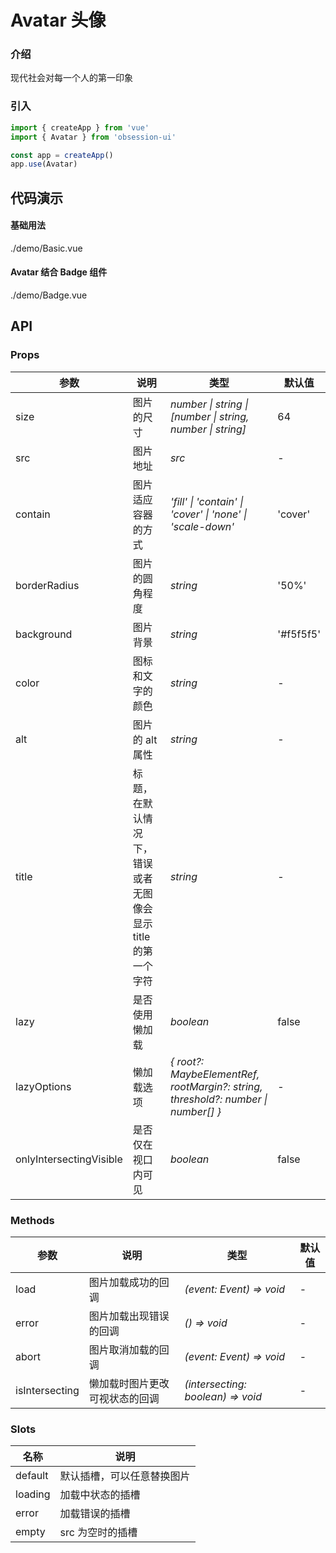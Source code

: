 # Avatar 头像

### 介绍

现代社会对每一个人的第一印象

### 引入

```js
import { createApp } from 'vue'
import { Avatar } from 'obsession-ui'

const app = createApp()
app.use(Avatar)
```

## 代码演示

#### 基础用法

<demo-code transform>./demo/Basic.vue</demo-code>

#### Avatar 结合 Badge 组件

<demo-code transform>./demo/Badge.vue</demo-code>


## API

### Props

| 参数         | 说明                                                          | 类型                                                       | 默认值 |
| ------------ | ------------------------------------------------------------- | ---------------------------------------------------------- | ------ |
| size | 图片的尺寸                                                      | _number \| string \| [number \| string, number \| string]_ | 64      |
| src | 图片地址                                                        | _src_                                                   | -     |
| contain | 图片适应容器的方式 | _'fill' \| 'contain' \| 'cover' \| 'none' \| 'scale-down'_                                                   | 'cover'      |
| borderRadius | 图片的圆角程度 | _string_                                                   | '50%'      |
| background | 图片背景 | _string_                                                   | '#f5f5f5'      |
| color | 图标和文字的颜色 | _string_                                                   | -      |
| alt | 图片的 alt 属性 | _string_                                                   | -      |
| title | 标题，在默认情况下，错误或者无图像会显示 title 的第一个字符 | _string_ | - |
| lazy | 是否使用懒加载 | _boolean_ | false |
| lazyOptions | 懒加载选项 | _{ root?: MaybeElementRef, rootMargin?: string, threshold?: number \| number[] }_ | - |
| onlyIntersectingVisible | 是否仅在视口内可见 | _boolean_ | false |

### Methods

| 参数      | 说明           | 类型                                                                | 默认值 |
| --------- | -------------- | ------------------------------------------------------------------- | ------ |
| load | 图片加载成功的回调 | _(event: Event) => void_ | - |
| error | 图片加载出现错误的回调 | _() => void_ | - |
| abort | 图片取消加载的回调 | _(event: Event) => void_ | - |
| isIntersecting | 懒加载时图片更改可视状态的回调 | _(intersecting: boolean) => void_ | - |

### Slots

| 名称    | 说明     |
| ------- | -------- |
| default | 默认插槽，可以任意替换图片 |
| loading | 加载中状态的插槽 |
| error | 加载错误的插槽 |
| empty | src 为空时的插槽 |